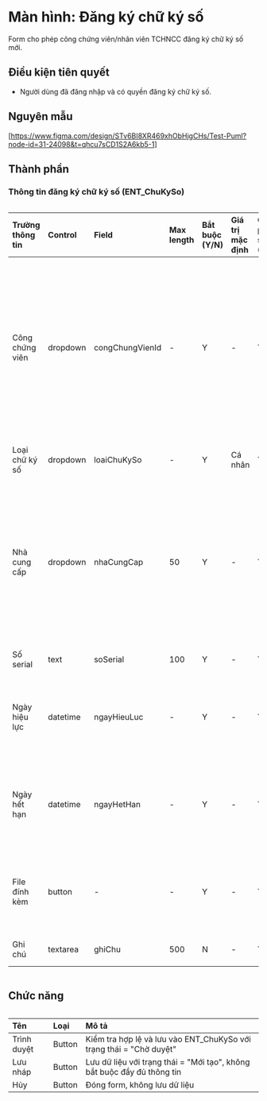 # Màn hình: Đăng ký chữ ký số
Form cho phép công chứng viên/nhân viên TCHNCC đăng ký chữ ký số mới.

## Điều kiện tiên quyết
- Người dùng đã đăng nhập và có quyền đăng ký chữ ký số.

## Nguyên mẫu
[https://www.figma.com/design/STv6BI8XR469xhObHjgCHs/Test-Puml?node-id=31-24098&t=qhcu7sCD1S2A6kb5-1]

## Thành phần

### Thông tin đăng ký chữ ký số (ENT_ChuKySo)

<div style="overflow-x:auto">

| Trường thông tin | Control  | Field           | Max length | Bắt buộc (Y/N) | Giá trị mặc định | Cho phép sửa (Y/N) | Mô tả                                                                                           |
|:-----------------|:---------|:----------------|:-----------|:---------------|:-----------------|:-------------------|:------------------------------------------------------------------------------------------------|
| Công chứng viên  | dropdown | congChungVienId | -          | Y              | -                | Y                  | Hiển thị nếu loại chữ ký số = Cá nhân, chọn từ danh sách công chứng viên của tổ chức công chứng |
| Loại chữ ký số   | dropdown | loaiChuKySo     | -          | Y              | Cá nhân          | Y                  | Cá nhân / Tổ chức                                                                               |
| Nhà cung cấp     | dropdown | nhaCungCap      | 50        | Y              | -                | Y                  | Chọn nhà cung cấp dịch vụ từ danh sách: FPT CA, VNPT CA, CMC CA, Viettel CA                     |
| Số serial        | text     | soSerial        | 100        | Y              | -                | Y                  | Điền số serial                                                                                  |
| Ngày hiệu lực    | datetime | ngayHieuLuc     | -          | Y              | -                | Y                  | Ngày bắt đầu hiệu lực của chữ ký số                                                             |
| Ngày hết hạn     | datetime | ngayHetHan      | -          | Y              | -                | Y                  | Ngày hết hạn, phải lớn hơn ngày hiệu lực                                                        |
| File đính kèm    | button   | -               | -          | Y              | -                | Y                  | button Upload file đính kèm (định dạng PDF)                                             |
| Ghi chú          | textarea | ghiChu          | 500       | N              | -                | Y                  | Ghi chú dùng                                                                    |
</div>

## Chức năng

<div style="overflow-x:auto">

| Tên         | Loại   | Mô tả                                                                   |
|:------------|:-------|:------------------------------------------------------------------------|
| Trình duyệt | Button | Kiểm tra hợp lệ và lưu vào ENT_ChuKySo với trạng thái = "Chờ duyệt"     |
| Lưu nháp    | Button | Lưu dữ liệu với trạng thái = "Mới tạo", không bắt buộc đầy đủ thông tin |
| Hủy         | Button | Đóng form, không lưu dữ liệu                                            |

</div>
